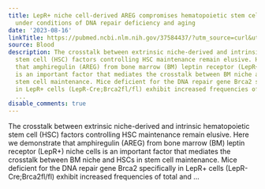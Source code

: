 ```yaml
---
title: LepR+ niche cell-derived AREG compromises hematopoietic stem cell maintenance
  under conditions of DNA repair deficiency and aging
date: '2023-08-16'
linkTitle: https://pubmed.ncbi.nlm.nih.gov/37584437/?utm_source=curl&utm_medium=rss&utm_campaign=journals&utm_content=7603509&fc=None&ff=20230817180830&v=2.17.9.post6+86293ac
source: Blood
description: The crosstalk between extrinsic niche-derived and intrinsic hematopoietic
  stem cell (HSC) factors controlling HSC maintenance remain elusive. Here we demonstrate
  that amphiregulin (AREG) from bone marrow (BM) leptin receptor (LepR+) niche cells
  is an important factor that mediates the crosstalk between BM niche and HSCs in
  stem cell maintenance. Mice deficient for the DNA repair gene Brca2 specifically
  in LepR+ cells (LepR-Cre;Brca2fl/fl) exhibit increased frequencies of total and
  ...
disable_comments: true
---
```

The crosstalk between extrinsic niche-derived and intrinsic hematopoietic stem cell (HSC) factors controlling HSC maintenance remain elusive. Here we demonstrate that amphiregulin (AREG) from bone marrow (BM) leptin receptor (LepR+) niche cells is an important factor that mediates the crosstalk between BM niche and HSCs in stem cell maintenance. Mice deficient for the DNA repair gene Brca2 specifically in LepR+ cells (LepR-Cre;Brca2fl/fl) exhibit increased frequencies of total and ...